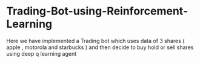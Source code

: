 # Trading-Bot-using-Reinforcement-Learning
Here we have implemented a Trading bot which uses data of 3 shares ( apple , motorola and starbucks ) and then decide to buy hold or sell shares using deep q learning agent 
